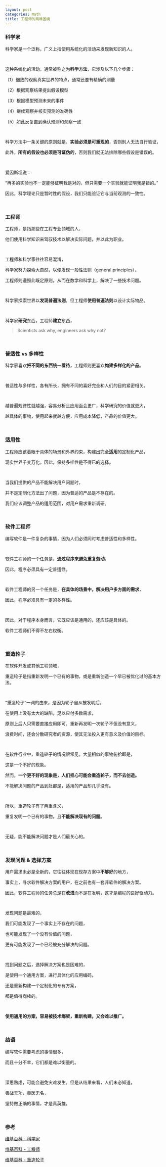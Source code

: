 ```yaml
---
layout: post
categories: Math
title: 工程师的两难困境
---
```


### 科学家

科学家是一个泛称，广义上指使用系统化的活动来发现新知识的人。

<br/>

这种系统化的活动，通常被称之为**科学方法**，它涉及以下几个步骤：

（1）细致的观察真实世界的特点，通常还要有精确的测量

（2）根据观察结果提出假设模型

（3）根据模型预测未来的事件

（4）继续观察并核实预测的准确性

（5）如此反复直到确认预测和观察一致

<br/>

科学方法中一条关键的原则就是，**实验必须是可重现的**，否则别人无法自行验证，

此外，**所有的假设也必须是可证伪的**，否则我们就无法排除哪些假设是错误的。

<br/>

爱因斯坦说：

“再多的实验也不一定能够证明我是对的，但只需要一个实验就能证明我是错的。”

因此，科学理论只是暂时性的假设，我们只能验证它与当前观测的一致性。

<br/>

### 工程师

工程师，是指那些在工程专业领域的人，

他们使用科学知识来驾驭技术以解决实际问题，并以此为职业。

<br/>

工程师和科学家往往容易混淆，

科学家努力探索大自然，以便发现一般性法则（general principles），

工程师则遵照此既定原则，从而在数学和科学上，解决了一些技术问题。

<br/>

科学家探索世界以**发现普遍法则**，但工程师**使用普遍法则**以设计实际物品。

<br/>

科学家**研究**东西，工程师**建立**东西，

> Scientists ask why, engineers ask why not?

<br/>

### 普适性 vs 多样性

科学家喜欢**把不同的东西统一看待**，工程师则更喜欢**构建多样化的产品**。

<br/>

普适性与多样性，各有所长，拥有不同的喜好完全和人们的目的紧密相关。

<br/>

越普遍规律性就越强，容易分析且应用面会更广，科学研究的价值就更大，

越具体的事物，使用起来就越方便，应用成本降低，产品的价值更大。

<br/>

### 适用性

工程师应该着眼于具体的场景和外界约束，构建出完全**适用**的定制化产品，

现实世界千变万化，因此，保持多样性是不得已的选择。

<br/>

当我们提供的产品不能解决用户问题时，

并不是定制化方法出了问题，因为普适的产品是不存在的。

我们应该调整产品的适用范围，对用户需求重新调研。

<br/>

### 软件工程师

编写软件是一件复杂的事情，因为人们必须同时考虑普适性和多样性。

<br/>

软件工程师的一个任务是，**通过程序来避免重复劳动**，

因此，程序必须具有一定普适性。

<br/>

软件工程师的另一个任务是，**在具体的场景中，解决用户多方面的需求**，

因此，程序必须具有一定的多样性。

<br/>

因此，对于程序本身而言，它既应该是通用的，还应该是具体的。

软件工程师们不得不左右权衡。

<br/>

### 重造轮子

在软件开发或其他工程领域，

重造轮子是指重新发明一个已有的事物，或是重新创造一个早已被优化过的基本方法。

<br/>

“重造轮子”一词的由来，是因为轮子自从被发明后，

在使用上没有太大的缺陷，足以应付多数需求，

原则上后人只需要直接应用即可，重新再发明一次轮子不但没有意义，

浪费时间，还会分散研究者的资源，使其无法投入更有意义及价值的目标。

<br/>

在软件行业中，重造轮子的情况很常见，大量相似的事物俯拾即是，

这是一个不好的现象。

然而，**一个更不好的现象是，人们担心可能会重造轮子，而不去创造。**

不能解决问题的产品到处都是，适用的产品却几乎没有。

<br/>

所以，重造轮子有了两重含义，

重复发明一个已有的事物，且**不能解决现有的问题**。

<br/>

无疑，能不能解决问题才是人们最关心的。

<br/>

### 发现问题 & 选择方案

用户需求未必是全新的，它往往体现在现存方案中**不够好**的地方，

事实上，寻求软件解决方案的用户，在之前也有一套非软件的解决方案。

因此，软件工程师的任务总是在**改进**而不是在发明，这才是编程的良好驱动力。

<br/>

发现问题是最难的，

我们可能发现了一个事实上不存在的问题，

也可能发现了一个没有价值的问题，

更有可能发现了一个已经被充分解决的问题。

<br/>

找到问题之后，选择解决方案也是困难的，

是使用一个通用方案，进行具体化的应用编码，

还是重新构建一个定制化的专有方案，

都是值得商榷的。

<br/>

**使用通用的方案，容易被技术绑架，重新构建，又会难以推广。**

<br/>

### 结语

编写软件需要考虑的事情很多，

而且十分不幸，它们都是难以衡量的。

<br/>

深思熟虑，可能会避免灾难发生，但是从结果来看，人们未必知道，

善战无功，善医无名，

坚持做正确的事情，才是真英雄。

<br/>

### 参考

[维基百科 - 科学家](https://zh.wikipedia.org/wiki/%E7%A7%91%E5%AD%A6%E5%AE%B6)

[维基百科 - 工程师](https://zh.wikipedia.org/wiki/%E5%B7%A5%E7%A8%8B%E5%B8%88)

[维基百科 - 重造轮子](https://zh.wikipedia.org/zh/%E9%87%8D%E9%80%A0%E8%BD%AE%E5%AD%90)
